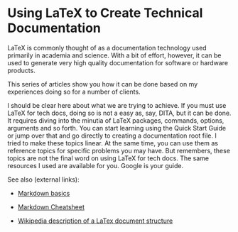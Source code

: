# Using LaTeX to Create Technical Documentation

LaTeX is commonly thought of as a documentation technology used primarily in academia and science. With a bit of effort, however, it can be used to generate very high quality  documentation for software or hardware products.

This series of articles show you how it can be done based on my experiences doing so for a number of clients.

I should be clear here about what we are trying to achieve. If you must use LaTeX for tech docs, doing so is not a easy as, say, DITA, but it can be done. It requires diving into the minutia of LaTeX packages, commands, options, arguments and so forth. You can start learning using the Quick Start Guide or jump over that and go directly to creating a documentation root file. I tried to make these topics linear. At the same time, you can use them as reference topics for specific problems you may have. But remembers, these topics are not the final word on using LaTeX for tech docs. The same resources I used are available for you. Google is your guide.

See also (external links):

- [Markdown basics](http://daringfireball.net/projects/markdown/basics)

- [Markdown Cheatsheet](https://github.com/adam-p/markdown-here/wiki/Markdown-Cheatsheet#lists)

- [Wikipedia description of a LaTex document structure](https://en.wikibooks.org/wiki/LaTeX/Document_Structure)
